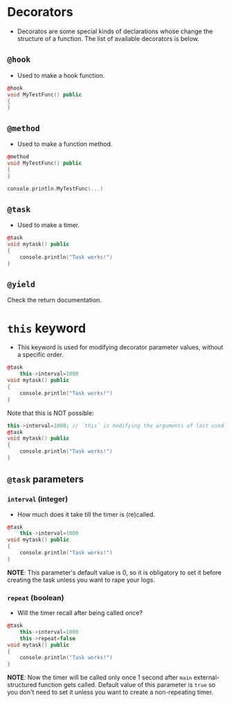 # Decorators

- Decoratos are some special kinds of declarations whose change the structure of a function. The list of available decorators is below.

## `@hook`

- Used to make a hook function.

```cpp
@hook
void MyTestFunc() public
{
}
```

## `@method`

- Used to make a function method.

```cpp
@method
void MyTestFunc() public
{
}

console.println.MyTestFunc(...)
```

## `@task`

- Used to make a timer.

```cpp
@task
void mytask() public
{
	console.println("Task works!")
}
```

## `@yield`

Check the return documentation.

# `this` keyword

- This keyword is used for modifying decorator parameter values, without a specific order.

```cpp
@task
	this->interval=1000
void mytask() public
{
	console.println("Task works!")
}
```

Note that this is NOT possible:


```cpp
this->interval=1000; // `this` is modifying the arguments of last used decorator
@task
void mytask() public
{
	console.println("Task works!")
}
```

## `@task` parameters

### `interval` (integer)

- How much does it take till the timer is (re)called.

```cpp
@task
	this->interval=1000
void mytask() public
{
	console.println("Task works!")
}
```

**NOTE**: This parameter's default value is 0, so it is obligatory to set it before creating the task unless you want to rape your logs.

### `repeat` (boolean)

- Will the timer recall after being called once?

```cpp
@task
	this->interval=1000
	this->repeat=false
void mytask() public
{
	console.println("Task works!")
}
```

**NOTE**: Now the timer will be called only once 1 second after `main` external-structured function gets called. Default value of this parameter is `true` so you don't need to set it unless you want to create a non-repeating timer.